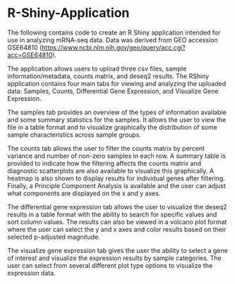 # R-Shiny-Application
The following contains code to create an R Shiny application intended for use in analyzing mRNA-seq data. Data was derived from GEO accession GSE64810 (https://www.ncbi.nlm.nih.gov/geo/query/acc.cgi?acc=GSE64810). 

The application allows users to upload three csv files, sample information/metadata, counts matrix, and deseq2 results. The RShiny application contains four main tabs for viewing and analyzing the uploaded data: Samples, Counts, Differential Gene Expression, and Visualize Gene Expression. 

The samples tab provides an overview of the types of information available and some summary statistics for the samples. It allows the user to view the file in a table format and to visualize graphically the distribution of some sample characteristics across sample groups.

The counts tab allows the user to filter the counts matrix by percent variance and number of non-zero samples in each row. A summary table is provided to indicate how the filtering affects the counts matrix and diagnostic scatterplots are also available to visualize this graphically. A heatmap is also shown to display results for individual genes after filtering. Finally, a Principle Component Analysis is available and the user can adjust what components are displayed on the x and y axes. 

The differential gene expression tab allows the user to visualize the deseq2 results in a table format with the ability to search for specific values and sort column values. The results can also be viewed in a volcano plot format where the user can select the y and x axes and color results based on their selected p-adjusted magnitude. 

The visualize gene expression tab gives the user the ability to select a gene of interest and visualize the expression results by sample categories. The user can select from several different plot type options to visualize the expression data. 

